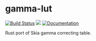 # gamma-lut
[![Build Status](https://travis-ci.org/changm/gamma-lut-rs.svg)](https://travis-ci.org/changm/gamma-lut-rs) [![](http://meritbadge.herokuapp.com/gamma-lut)](https://crates.io/crates/gamma-lut) [![Documentation](https://docs.rs/gamma-lut/badge.svg)](https://docs.rs/gamma-lut)

Rust port of Skia gamma correcting table.
